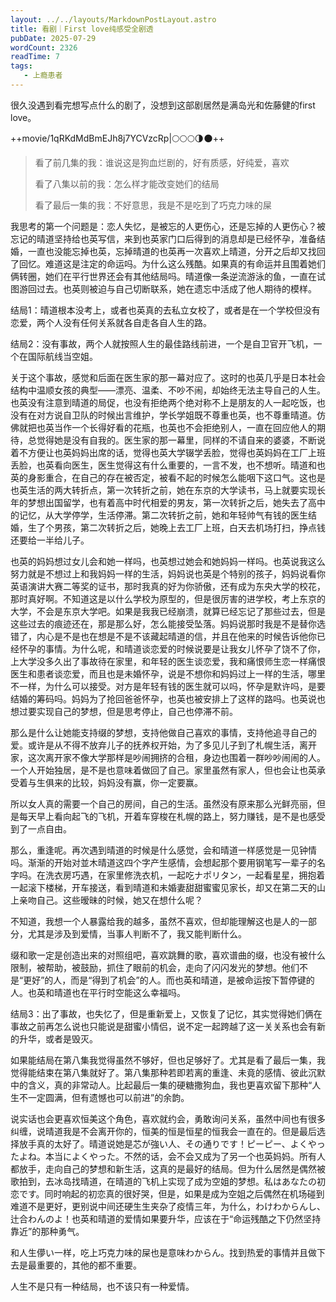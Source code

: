 ```yaml
---
layout: ../../layouts/MarkdownPostLayout.astro
title: 看剧｜First love纯感受全剧透
pubDate: 2025-07-29
wordCount: 2326
readTime: 7
tags:
   - 上瘾患者
---
```

很久没遇到看完想写点什么的剧了，没想到这部剧居然是满岛光和佐藤健的first love。

++movie/1qRKdMdBmEJh8j7YCVzcRp|🌕🌕🌕🌗🌑++

> 看了前几集的我：谁说这是狗血烂剧的，好有质感，好纯爱，喜欢
>
> 看了八集以前的我：怎么样才能改变她们的结局
>
> 看了最后一集的我：不好意思，我是不是吃到了巧克力味的屎

我思考的第一个问题是：恋人失忆，是被忘的人更伤心，还是忘掉的人更伤心？被忘记的晴道坚持给也英写信，来到也英家门口后得到的消息却是已经怀孕，准备结婚，一直也没能忘掉也英，忘掉晴道的也英再一次喜欢上晴道，分开之后却又找回了回忆。难道这是注定的命运吗。为什么这么残酷。如果真的有命运并且围着她们俩转圈，她们在平行世界还会有其他结局吗。晴道像一条逆流游泳的鱼，一直在试图游回过去。也英则被迫与自己切断联系，她在遗忘中活成了他人期待的模样。

结局1：晴道根本没考上，或者也英真的去私立女校了，或者是在一个学校但没有恋爱，两个人没有任何关系就各自走各自人生的路。

结局2：没有事故，两个人就按照人生的最佳路线前进，一个是自卫官开飞机，一个在国际航线当空姐。

关于这个事故，感觉和后面在医生家的那一幕对应了。这时的也英几乎是日本社会结构中温顺女孩的典型——漂亮、温柔、不吵不闹，却始终无法主导自己的人生。也英没有注意到晴道的局促，也没有拒绝两个绝对称不上是朋友的人一起吃饭，也没有在对方说自卫队的时候出言维护，学长学姐既不尊重也英，也不尊重晴道。仿佛就把也英当作一个长得好看的花瓶，也英也不会拒绝别人，一直在回应他人的期待，总觉得她是没有自我的。医生家的那一幕里，同样的不请自来的婆婆，不断说着不方便让也英妈妈出席的话，觉得也英大学辍学丢脸，觉得也英妈妈在工厂上班丢脸，也英看向医生，医生觉得这有什么重要的，一言不发，也不想听。晴道和也英的身影重合，在自己的存在被否定，被看不起的时候怎么能咽下这口气。这也是也英生活的两大转折点，第一次转折之前，她在东京的大学读书，马上就要实现长年的梦想出国留学，也有着高中时代相爱的男友，第一次转折之后，她失去了高中的记忆，从大学停学，生活停滞。第二次转折之前，她和年轻帅气有钱的医生结婚，生了个男孩，第二次转折之后，她晚上去工厂上班，白天去机场打扫，挣点钱还要给一半给儿子。

也英的妈妈想过女儿会和她一样吗，也英想过她会和她妈妈一样吗。也英说我这么努力就是不想过上和我妈妈一样的生活，妈妈说也英是个特别的孩子，妈妈说看你英语演讲大赛二等奖的证书，那时我真的好为你骄傲，还有成为东央大学的校花，那时真好啊。不知道这是以什么学校为原型的，但是很厉害的进学校，考上东京的大学，不会是东京大学吧。如果是我我已经崩溃，就算已经忘记了那些过去，但是这些过去的痕迹还在，那是那么好，怎么能接受坠落。妈妈说那时我是不是替你选错了，内心是不是也在想是不是不该藏起晴道的信，并且在他来的时候告诉他你已经怀孕的事情。为什么呢，和晴道谈恋爱的时候说要是让我女儿怀孕了饶不了你，上大学没多久出了事故待在家里，和年轻的医生谈恋爱，我和痛恨师生恋一样痛恨医生和患者谈恋爱，而且也是未婚怀孕，说是不想你和妈妈过上一样的生活，哪里不一样，为什么可以接受。对方是年轻有钱的医生就可以吗，怀孕是默许吗，是要结婚的筹码吗。妈妈为了抢回爸爸怀孕，也英也被安排上了这样的路吗。也英说也想过要实现自己的梦想，但是思考停止，自己也停滞不前。

那么是什么让她能支持缀的梦想，支持他做自己喜欢的事情，支持他追寻自己的爱。或许是从不得不放弃儿子的抚养权开始，为了多见儿子到了札幌生活，离开家，这次离开家不像大学那样是吵闹拥挤的合租，身边也围着一群吵吵闹闹的人。一个人开始独居，是不是也意味着做回了自己。家里虽然有家人，但也会让也英承受着与生俱来的比较，妈妈没有赢，你一定要赢。

所以女人真的需要一个自己的房间，自己的生活。虽然没有原来那么光鲜亮丽，但是每天早上看向起飞的飞机，开着车穿梭在札幌的路上，努力赚钱，是不是也感受到了一点自由。

那么，重逢呢。再次遇到晴道的时候是什么感觉，会和晴道一样感觉是一见钟情吗。渐渐的开始对並木晴道这四个字产生感情，会想起那个要用钢笔写一辈子的名字吗。在洗衣房巧遇，在家里修洗衣机，一起吃ナポリタン，一起看星星，拥抱着一起滚下楼梯，开车接送，看到晴道和未婚妻甜甜蜜蜜见家长，却又在第二天的山上亲吻自己。这些暧昧的时候，她又在想什么呢？

不知道，我想一个人暴露给我的越多，虽然不喜欢，但却能理解这也是人的一部分，尤其是涉及到爱情，当事人判断不了，我又能判断什么。

缀和歌一定是创造出来的对照组吧，喜欢跳舞的歌，喜欢谱曲的缀，也没有被什么限制，被帮助，被鼓励，抓住了眼前的机会，走向了闪闪发光的梦想。他们不是“更好”的人，而是“得到了机会”的人。而也英和晴道，是被命运按下暂停键的人。也英和晴道也在平行时空能这么幸福吗。

结局3：出了事故，也失忆了，但是重新爱上，又恢复了记忆，其实觉得她们俩在事故之前再怎么说也只能说是甜蜜小情侣，说不定一起跨越了这一关关系也会有新的升华，或者是毁灭。

如果能结局在第八集我觉得虽然不够好，但也足够好了。尤其是看了最后一集，我觉得能结束在第八集就好了。第八集那种若即若离的重逢、未竟的感情、彼此沉默中的含义，真的非常动人。比起最后一集的硬糖撒狗血，我也更喜欢留下那种“人生不一定圆满，但有遗憾也可以前进”的余韵。

说实话也会更喜欢恒美这个角色，喜欢就约会，勇敢询问关系，虽然中间也有很多纠缠，说晴道我是不会离开你的，恒美的恒是恒星的恒我会一直在的。但是最后选择放手真的太好了。晴道说她是芯が強い人、その通りです！ピーピー、よくやったよね。本当によくやった。不然的话，会不会又成为了另一个也英妈妈。所有人都放手，走向自己的梦想和新生活，这真的是最好的结局。但为什么居然是偶然被歌拍到，去冰岛找晴道，在晴道的飞机上实现了成为空姐的梦想。私はあなたの初恋です。同时响起的初恋真的很好哭，但是，如果是成为空姐之后偶然在机场碰到难道不是更好，更别说中间还硬生生夹杂了疫情三年，为什么，わけわからんし、辻合わんのよ！也英和晴道的爱情如果要升华，应该在于“命运残酷之下仍然坚持靠近”的那种勇气。

和人生儚い一样，吃上巧克力味的屎也是意味わからん。找到热爱的事情并且做下去是最重要的，其他的都不重要。

人生不是只有一种结局，也不该只有一种爱情。



